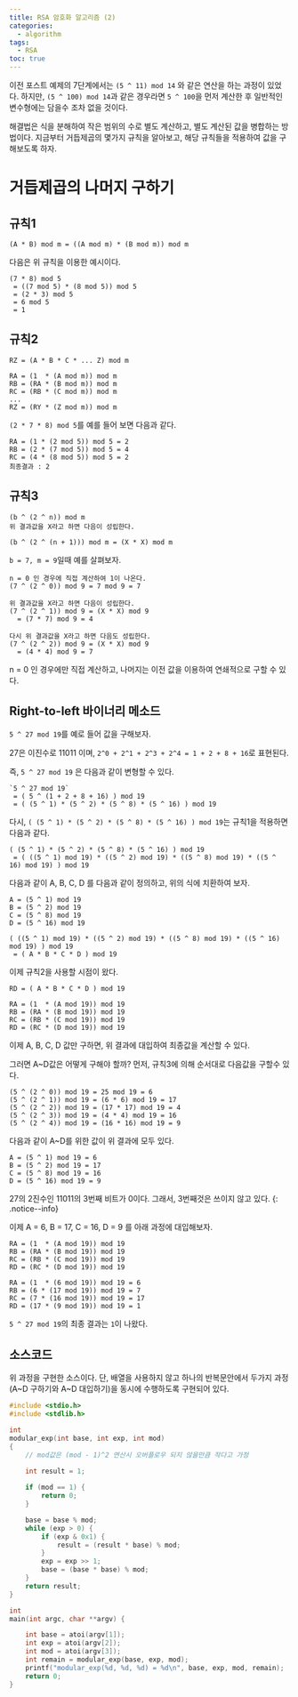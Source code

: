 ```yaml
---
title: RSA 암호화 알고리즘 (2)
categories:
  - algorithm
tags:
  - RSA
toc: true
---
```


이전 포스트 예제의 7단계에서는 `(5 ^ 11) mod 14` 와 같은 연산을 하는 과정이 있었다.
하지만, `(5 ^ 100) mod 14`과 같은 경우라면 `5 ^ 100`을 먼저 계산한 후 일반적인 변수형에는 담을수 조차 없을 것이다.

해결법은 식을 분해하여 작은 범위의 수로 별도 계산하고, 별도 계산된 값을 병합하는 방법이다.
지금부터 거듭제곱의 몇가지 규칙을 알아보고, 해당 규칙들을 적용하여 값을 구해보도록 하자.

# 거듭제곱의 나머지 구하기

## 규칙1

```
(A * B) mod m = ((A mod m) * (B mod m)) mod m
```

다음은 위 규칙을 이용한 예시이다.

```
(7 * 8) mod 5
 = ((7 mod 5) * (8 mod 5)) mod 5
 = (2 * 3) mod 5
 = 6 mod 5
 = 1
```

## 규칙2

```
RZ = (A * B * C * ... Z) mod m

RA = (1  * (A mod m)) mod m
RB = (RA * (B mod m)) mod m
RC = (RB * (C mod m)) mod m
...
RZ = (RY * (Z mod m)) mod m
```

`(2 * 7 * 8) mod 5`를 예를 들어 보면 다음과 같다.

```
RA = (1 * (2 mod 5)) mod 5 = 2
RB = (2 * (7 mod 5)) mod 5 = 4
RC = (4 * (8 mod 5)) mod 5 = 2
최종결과 : 2
```

## 규칙3

```
(b ^ (2 ^ n)) mod m
위 결과값을 X라고 하면 다음이 성립한다.

(b ^ (2 ^ (n + 1))) mod m = (X * X) mod m
```

`b = 7, m = 9`일때 예를 살펴보자.

```
n = 0 인 경우에 직접 계산하여 1이 나온다.
(7 ^ (2 ^ 0)) mod 9 = 7 mod 9 = 7

위 결과값을 X라고 하면 다음이 성립한다.
(7 ^ (2 ^ 1)) mod 9 = (X * X) mod 9
  = (7 * 7) mod 9 = 4

다시 위 결과값을 X라고 하면 다음도 성립한다.
(7 ^ (2 ^ 2)) mod 9 = (X * X) mod 9
  = (4 * 4) mod 9 = 7
```

n = 0 인 경우에만 직접 계산하고, 나머지는 이전 값을 이용하여 연쇄적으로 구할 수 있다.

## Right-to-left 바이너리 메소드

`5 ^ 27 mod 19`를 예로 들어 값을 구해보자.

27은 이진수로 ‭11011‬ 이며, `2^0 + 2^1 + 2^3 + 2^4 = 1 + 2 + 8 + 16`로 표현된다.

즉, `5 ^ 27 mod 19` 은 다음과 같이 변형할 수 있다.

```
`5 ^ 27 mod 19`
 = ( 5 ^ (1 + 2 + 8 + 16) ) mod 19
 = ( (5 ^ 1) * (5 ^ 2) * (5 ^ 8) * (5 ^ 16) ) mod 19
```

다시, `( (5 ^ 1) * (5 ^ 2) * (5 ^ 8) * (5 ^ 16) ) mod 19`는 규칙1을 적용하면 다음과 같다.

```
( (5 ^ 1) * (5 ^ 2) * (5 ^ 8) * (5 ^ 16) ) mod 19
 = ( ((5 ^ 1) mod 19) * ((5 ^ 2) mod 19) * ((5 ^ 8) mod 19) * ((5 ^ 16) mod 19) ) mod 19
```

다음과 같이 A, B, C, D 를 다음과 같이 정의하고, 위의 식에 치환하여 보자.

```
A = (5 ^ 1) mod 19
B = (5 ^ 2) mod 19
C = (5 ^ 8) mod 19
D = (5 ^ 16) mod 19

( ((5 ^ 1) mod 19) * ((5 ^ 2) mod 19) * ((5 ^ 8) mod 19) * ((5 ^ 16) mod 19) ) mod 19
 = ( A * B * C * D ) mod 19
```

이제 규칙2을 사용할 시점이 왔다.

```
RD = ( A * B * C * D ) mod 19

RA = (1  * (A mod 19)) mod 19
RB = (RA * (B mod 19)) mod 19
RC = (RB * (C mod 19)) mod 19
RD = (RC * (D mod 19)) mod 19
```

이제 A, B, C, D 값만 구하면, 위 결과에 대입하여 최종값을 계산할 수 있다.

그러면 A~D값은 어떻게 구해야 할까? 먼저, 규칙3에 의해 순서대로 다음값을 구할수 있다.

```
(5 ^ (2 ^ 0)) mod 19 = 25 mod 19 = 6
(5 ^ (2 ^ 1)) mod 19 = (6 * 6) mod 19 = 17
(5 ^ (2 ^ 2)) mod 19 = (17 * 17) mod 19 = 4
(5 ^ (2 ^ 3)) mod 19 = (4 * 4) mod 19 = 16
(5 ^ (2 ^ 4)) mod 19 = (16 * 16) mod 19 = 9
```

다음과 같이 A~D를 위한 값이 위 결과에 모두 있다.

```
A = (5 ^ 1) mod 19 = 6
B = (5 ^ 2) mod 19 = 17
C = (5 ^ 8) mod 19 = 16
D = (5 ^ 16) mod 19 = 9
```

27의 2진수인 11011의 3번째 비트가 0이다. 그래서, 3번째것은 쓰이지 않고 있다.
{: .notice--info}

이제 A = 6, B = 17, C = 16, D = 9 를 아래 과정에 대입해보자.

```
RA = (1  * (A mod 19)) mod 19
RB = (RA * (B mod 19)) mod 19
RC = (RB * (C mod 19)) mod 19
RD = (RC * (D mod 19)) mod 19

RA = (1  * (6 mod 19)) mod 19 = 6
RB = (6 * (17 mod 19)) mod 19 = 7
RC = (7 * (16 mod 19)) mod 19 = 17
RD = (17 * (9 mod 19)) mod 19 = 1
```
`5 ^ 27 mod 19`의 최종 결과는 `1`이 나왔다.

## 소스코드

위 과정을 구현한 소스이다. 단, 배열을 사용하지 않고 하나의 반복문안에서 두가지 과정(A~D 구하기와 A~D 대입하기)을 동시에 수행하도록 구현되어 있다.

```c
#include <stdio.h>
#include <stdlib.h>

int
modular_exp(int base, int exp, int mod)
{
	// mod값은 (mod - 1)^2 연산시 오버플로우 되지 않을만큼 작다고 가정
	
	int result = 1;

	if (mod == 1) {
		return 0;
	}

	base = base % mod;
	while (exp > 0) {
		if (exp & 0x1) {
			result = (result * base) % mod;
		}
		exp = exp >> 1;
		base = (base * base) % mod;
	}
	return result;
}

int
main(int argc, char **argv) {

	int base = atoi(argv[1]);
	int exp = atoi(argv[2]);
	int mod = atoi(argv[3]);
	int remain = modular_exp(base, exp, mod);
	printf("modular_exp(%d, %d, %d) = %d\n", base, exp, mod, remain);
	return 0;
}

```
